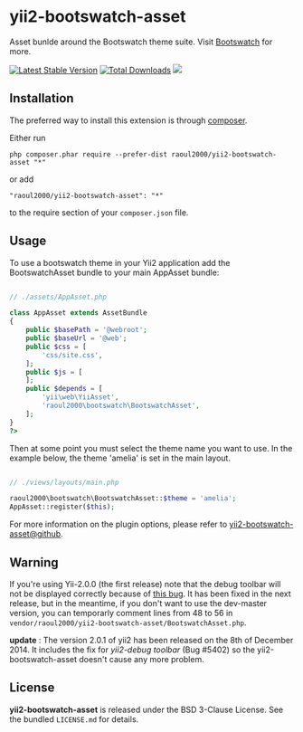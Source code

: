 yii2-bootswatch-asset
==========================
Asset bunlde around the Bootswatch theme suite. Visit [Bootswatch](http://bootswatch.com/) for more.

[![Latest Stable Version](https://poser.pugx.org/raoul2000/yii2-bootswatch-asset/v/stable.svg)](https://packagist.org/packages/raoul2000/yii2-bootswatch-asset) [![Total Downloads](https://poser.pugx.org/raoul2000/yii2-bootswatch-asset/downloads.svg)](https://packagist.org/packages/raoul2000/yii2-bootswatch-asset) 
<img src="https://www.versioneye.com/php/raoul2000:yii2-bootswatch-asset/1.2.0/badge.svg?style=flat"/>


Installation
------------

The preferred way to install this extension is through [composer](http://getcomposer.org/download/).

Either run

```
php composer.phar require --prefer-dist raoul2000/yii2-bootswatch-asset "*"
```

or add

```
"raoul2000/yii2-bootswatch-asset": "*"
```

to the require section of your `composer.json` file.


Usage
-----
To use a bootswatch theme in your Yii2 application add the BootswatchAsset bundle to your main AppAsset bundle:

```php

// ./assets/AppAsset.php

class AppAsset extends AssetBundle
{
    public $basePath = '@webroot';
    public $baseUrl = '@web';
    public $css = [
        'css/site.css',
    ];
    public $js = [
    ];
    public $depends = [
        'yii\web\YiiAsset',
    	'raoul2000\bootswatch\BootswatchAsset',
    ];
}
?>
```

Then at some point you must select the theme name you want to use. In the example below, the theme 'amelia' is set in the main layout.

```php

// ./views/layouts/main.php

raoul2000\bootswatch\BootswatchAsset::$theme = 'amelia';
AppAsset::register($this);

```

For more information on the plugin options, please refer to [yii2-bootswatch-asset@github](https://github.com/raoul2000/yii2-bootswatch-asset).

Warning
-------
If you're using Yii-2.0.0 (the first release) note that the debug toolbar will not be displayed correctly because of [this bug](https://github.com/yiisoft/yii2/issues/5402). It has been
fixed in the next release, but in the meantime, if you don't want to use the dev-master version, you can temporarly comment lines
 from 48 to 56 in `vendor/raoul2000/yii2-bootswatch-asset/BootswatchAsset.php`.   
 
 **update** : The version 2.0.1 of yii2 has been released on the 8th of December 2014. It includes the fix for *yii2-debug toolbar* (Bug #5402) so the yii2-bootswatch-asset doesn't cause any more problem.


License
-------

**yii2-bootswatch-asset** is released under the BSD 3-Clause License. See the bundled `LICENSE.md` for details.
